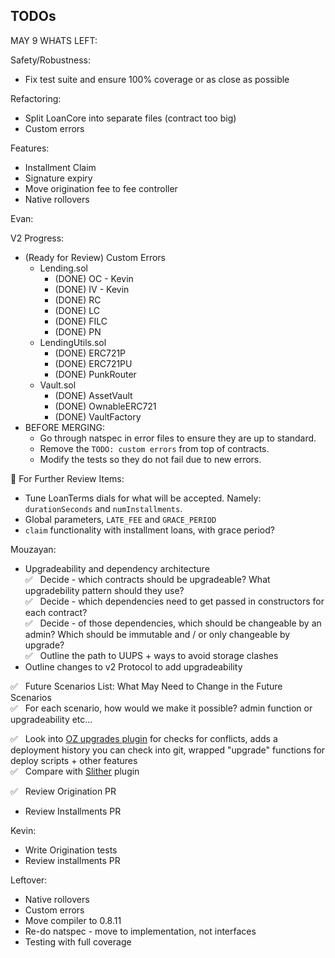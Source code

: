 ## TODOs

MAY 9 WHATS LEFT:

Safety/Robustness:

- Fix test suite and ensure 100% coverage or as close as possible

Refactoring:

- Split LoanCore into separate files (contract too big)
- Custom errors

Features:

- Installment Claim
- Signature expiry
- Move origination fee to fee controller
- Native rollovers

Evan:

V2 Progress:

- (Ready for Review) Custom Errors
  - Lending.sol
    - (DONE) OC - Kevin
    - (DONE) IV - Kevin
    - (DONE) RC
    - (DONE) LC
    - (DONE) FILC
    - (DONE) PN
  - LendingUtils.sol
    - (DONE) ERC721P
    - (DONE) ERC721PU
    - (DONE) PunkRouter
  - Vault.sol
    - (DONE) AssetVault
    - (DONE) OwnableERC721
    - (DONE) VaultFactory
 - BEFORE MERGING:
    - Go through natspec in error files to ensure they are up to standard.
    - Remove the `TODO: custom errors` from top of contracts.
    - Modify the tests so they do not fail due to new errors.

📌 For Further Review Items:

- Tune LoanTerms dials for what will be accepted. Namely: `durationSeconds` and `numInstallments`.
- Global parameters, `LATE_FEE` and `GRACE_PERIOD`
- `claim` functionality with installment loans, with grace period?

Mouzayan:

- Upgradeability and dependency architecture\
  ✅ &nbsp; Decide - which contracts should be upgradeable? What upgradebility pattern should they use?\
  ✅ &nbsp; Decide - which dependencies need to get passed in constructors for each contract?\
  ✅ &nbsp; Decide - of those dependencies, which should be changeable by an admin? Which should be immutable and / or only changeable by upgrade?\
  ✅ &nbsp; Outline the path to UUPS + ways to avoid storage clashes
- Outline changes to v2 Protocol to add upgradeability

✅ &nbsp; Future Scenarios List: What May Need to Change in the Future Scenarios\
✅ &nbsp; For each scenario, how would we make it possible? admin function or upgradeability etc...

✅ &nbsp; Look into [OZ upgrades plugin](https://docs.openzeppelin.com/upgrades-plugins/1.x/) for checks for conflicts, adds a deployment history you can check into git, wrapped "upgrade" functions for deploy scripts + other features\
✅ &nbsp; Compare with [Slither](https://github.com/crytic/slither/wiki/Upgradeability-Checks) plugin

✅ &nbsp; Review Origination PR

- Review Installments PR

Kevin:

- Write Origination tests
- Review installments PR

Leftover:

- Native rollovers
- Custom errors
- Move compiler to 0.8.11
- Re-do natspec - move to implementation, not interfaces
- Testing with full coverage
